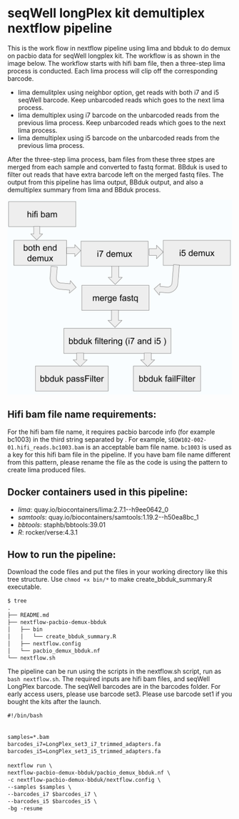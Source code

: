 
# seqWell longPlex kit demultiplex nextflow pipeline

This is the work flow in nextflow pipeline using lima and bbduk to do demux on pacbio data for seqWell longplex kit. The workflow is as shown in the image below. The workflow starts with hifi bam file, then a three-step lima process is conducted. Each lima process will clip off the corresponding barcode. 
 - lima demulitplex using neighbor option, get reads with both i7 and i5 seqWell barcode. Keep unbarcoded reads which goes to the next lima process.
 - lima demultiplex using i7 barcode on the unbarcoded reads from the previous lima process. Keep unbarcoded reads which goes to the next lima process.
 - lima demultiplex using i5 barcode on the unbarcoded reads from the previous lima process.

After the three-step lima process, bam files from these three stpes are merged from each sample and converted to fastq format. BBduk is used to filter out reads that have extra barcode left on the merged fastq files.
The output from this pipeline has lima output, BBduk output, and also a demultiplex summary from lima and BBduk process.

![workflow](./assets/workflow.png)

## Hifi bam file name requirements: 
For the hifi bam file name, it requires pacbio barcode info (for example bc1003) in the third string separated by .
For example, `SEQW102-002-01.hifi_reads.bc1003.bam` is an acceptable bam file name. `bc1003` is used as a key for this hifi bam file in the pipeline. If you have bam file name different from this pattern, please rename the file as the code is using the pattern to create lima produced files. 

## Docker containers used in this pipeline:
 - *lima*: quay.io/biocontainers/lima:2.7.1--h9ee0642_0
 - *samtools*: quay.io/biocontainers/samtools:1.19.2--h50ea8bc_1
 - *bbtools*: staphb/bbtools:39.01
 - *R*: rocker/verse:4.3.1



## How to run the pipeline:
Download the code files and put the files in your working directory like this tree structure. Use `chmod +x bin/*` to make create_bbduk_summary.R executable.

```
$ tree
.
├── README.md
├── nextflow-pacbio-demux-bbduk
│   ├── bin
│   │   └── create_bbduk_summary.R
│   ├── nextflow.config
│   └── pacbio_demux_bbduk.nf
└── nextflow.sh
```
The pipeline can be run using the scripts in the nextflow.sh script, run as `bash nextflow.sh`.
The required inputs are hifi bam files, and seqWell LongPlex barcode. The seqWell barcodes are in the barcodes folder. For early access users, please use barcode set3. Please use barcode set1 if you bought the kits after the launch.

```
#!/bin/bash


samples=*.bam
barcodes_i7=LongPlex_set3_i7_trimmed_adapters.fa
barcodes_i5=LongPlex_set3_i5_trimmed_adapters.fa

nextflow run \
nextflow-pacbio-demux-bbduk/pacbio_demux_bbduk.nf \
-c nextflow-pacbio-demux-bbduk/nextflow.config \
--samples $samples \
--barcodes_i7 $barcodes_i7 \
--barcodes_i5 $barcodes_i5 \
-bg -resume


```



